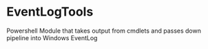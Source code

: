 # EventLogTools
Powershell Module that takes output from cmdlets and passes down pipeline into Windows EventLog
